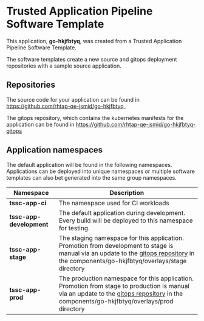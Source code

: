 # Trusted Application Pipeline Software Template

This application, **go-hkjfbtyq**, was created from a Trusted Application Pipeline Software Template.

The software templates create a new source and gitops deployment repositories with a sample source application. 

## Repositories

The source code for your application can be found in [https://github.com/rhtap-qe-jsmid/go-hkjfbtyq ](https://github.com/rhtap-qe-jsmid/go-hkjfbtyq ).
 
The gitops repository, which contains the kubernetes manifests for the application can be found in 
[https://github.com/rhtap-qe-jsmid/go-hkjfbtyq-gitops ](https://github.com/rhtap-qe-jsmid/go-hkjfbtyq-gitops ) 

## Application namespaces 

The default application will be found in the following namespaces. Applications can be deployed into unique namespaces or multiple software templates can also bet generated into the same group namespaces.  

|  Namespace   |  Description   |  
| -------- | -------- |
| **tssc-app-ci** | The namespace used for CI workloads |
| **tssc-app-development** | The default application during development. Every build will be deployed to this namespace for testing. |
| **tssc-app-stage** | The staging namespace for this application. Promotion from development to stage is manual via an update to the [gitops repository](https://github.com/rhtap-qe-jsmid/go-hkjfbtyq-gitops ) in the components/go-hkjfbtyq/overlays/stage directory |
| **tssc-app-prod** | The production namespace for this application. Promotion from stage to production is manual via an update to the [gitops repository](https://github.com/rhtap-qe-jsmid/go-hkjfbtyq-gitops ) in the components/go-hkjfbtyq/overlays/prod directory |